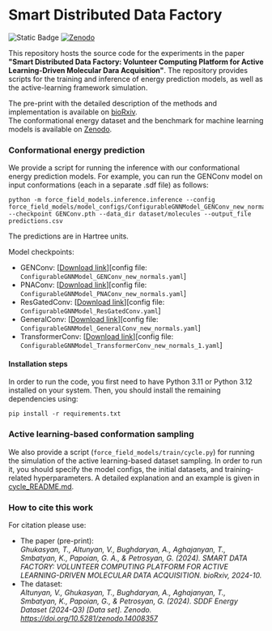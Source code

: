 # Smart Distributed Data Factory

![Static Badge](https://img.shields.io/badge/bioRxiv-10.1101%2F2024.10.22.619651-red) [![Zenodo](https://zenodo.org/badge/DOI/10.5281/zenodo.14008357.svg)](https://doi.org/10.5281/zenodo.14008357)

This repository hosts the source code for the experiments in the paper **"Smart Distributed Data Factory: Volunteer Computing Platform for Active Learning-Driven Molecular Dara Acquisition"**.
The repository provides scripts for the training and inference of energy prediction models, as well as the active-learning framework simulation.

The pre-print with the detailed description of the methods and implementation is available on [bioRxiv](https://www.biorxiv.org/content/10.1101/2024.10.22.619651v2).\
The conformational energy dataset and the benchmark for machine learning models is available on [Zenodo](https://zenodo.org/records/14008357).

### Conformational energy prediction

We provide a script for running the inference with our conformational energy prediction models. For example, you can run the GENConv model on input conformations (each in a separate .sdf file) as follows:
```
python -m force_field_models.inference.inference --config force_field_models/model_configs/ConfigurableGNNModel_GENConv_new_normals.yaml --checkpoint GENConv.pth --data_dir dataset/molecules --output_file predictions.csv
```
The predictions are in Hartree units.

Model checkpoints:
- GENConv: [[Download link](https://sddf-checkpoints.s3.us-east-1.amazonaws.com/energy-v2024-Q3/GENConv.pth)][config file: `ConfigurableGNNModel_GENConv_new_normals.yaml`]
- PNAConv: [[Download link](https://sddf-checkpoints.s3.us-east-1.amazonaws.com/energy-v2024-Q3/PNAConv.pth)][config file: `ConfigurableGNNModel_PNAConv_new_normals.yaml`]
- ResGatedConv: [[Download link](https://sddf-checkpoints.s3.us-east-1.amazonaws.com/energy-v2024-Q3/ResGatedConv.pth)][config file: `ConfigurableGNNModel_ResGatedConv.yaml`]
- GeneralConv: [[Download link](https://sddf-checkpoints.s3.us-east-1.amazonaws.com/energy-v2024-Q3/GeneralConv.pth)][config file: `ConfigurableGNNModel_GeneralConv_new_normals.yaml`]
- TransformerConv: [[Download link](https://sddf-checkpoints.s3.us-east-1.amazonaws.com/energy-v2024-Q3/TransformerConv.pth)][config file: `ConfigurableGNNModel_TransformerConv_new_normals_1.yaml`]

#### Installation steps

In order to run the code, you first need to have Python 3.11 or Python 3.12 installed on your system. 
Then, you should install the remaining dependencies using:
```
pip install -r requirements.txt
```

### Active learning-based conformation sampling

We also provide a script (`force_field_models/train/cycle.py`) for running the simulation of the active learning-based dataset sampling. 
In order to run it, you should specify the model configs, the initial datasets, and training-related hyperparameters.
A detailed explanation and an example is given in [cycle_README.md](cycle_README.md).

### How to cite this work

For citation please use:
- The paper (pre-print):\
*Ghukasyan, T., Altunyan, V., Bughdaryan, A., Aghajanyan, T., Smbatyan, K., Papoian, G. A., & Petrosyan, G. (2024). SMART DATA FACTORY: VOLUNTEER COMPUTING PLATFORM FOR ACTIVE LEARNING-DRIVEN MOLECULAR DATA ACQUISITION. bioRxiv, 2024-10.*
- The dataset:\
*Altunyan, V., Ghukasyan, T., Bughdaryan, A., Aghajanyan, T., Smbatyan, K., Papoian, G., & Petrosyan, G. (2024). SDDF Energy Dataset (2024-Q3) [Data set]. Zenodo. https://doi.org/10.5281/zenodo.14008357*
